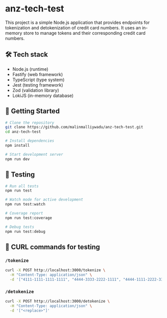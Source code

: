 # anz-tech-test

This project is a simple Node.js application that provides endpoints for tokenization and detokenization of credit card numbers. It uses an in-memory store to manage tokens and their corresponding credit card numbers.

## 🛠️ Tech stack

- Node.js (runtime)
- Fastify (web framework)
- TypeScript (type system)
- Jest (testing framework)
- Zod (validation library)
- LokiJS (in-memory database)

## 🚀 Getting Started

```bash
# Clone the repository
git clone https://github.com/malinmalliywadu/anz-tech-test.git
cd anz-tech-test

# Install dependencies
npm install

# Start development server
npm run dev
```

## 🧪 Testing

```bash
# Run all tests
npm run test

# Watch mode for active development
npm run test:watch

# Coverage report
npm run test:coverage

# Debug tests
npm run test:debug
```

## 📡 CURL commands for testing

### `/tokenize`

```bash
curl -X POST http://localhost:3000/tokenize \
  -H "Content-Type: application/json" \
  -d '["4111-1111-1111-1111", "4444-3333-2222-1111", "4444-1111-2222-3333"]'
```

### `/detokenize`

```bash
curl -X POST http://localhost:3000/detokenize \
  -H "Content-Type: application/json" \
  -d '["<replace>"]'
```
